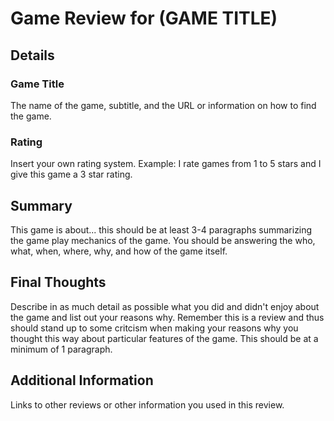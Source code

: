# Game Review for (GAME TITLE)

## Details

### Game Title

The name of the game, subtitle, and the URL or information on how to find the game.

### Rating

Insert your own rating system.
Example: I rate games from 1 to 5 stars and I give this game a 3 star rating.

## Summary

This game is about... this should be at least 3-4 paragraphs summarizing the game play mechanics of the game.
You should be answering the who, what, when, where, why, and how of the game itself.

## Final Thoughts

Describe in as much detail as possible what you did and didn't enjoy about the game and list out your reasons why.
Remember this is a review and thus should stand up to some critcism when making your reasons why you thought this
way about particular features of the game. This should be at a minimum of 1 paragraph.

## Additional Information

Links to other reviews or other information you used in this review.
